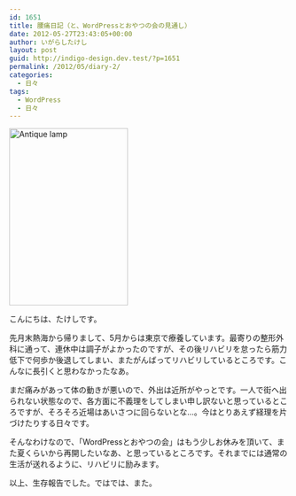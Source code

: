 ```yaml
---
id: 1651
title: 腰痛日記（と、WordPressとおやつの会の見通し）
date: 2012-05-27T23:43:05+00:00
author: いがらしたけし
layout: post
guid: http://indigo-design.dev.test/?p=1651
permalink: /2012/05/diary-2/
categories:
  - 日々
tags:
  - WordPress
  - 日々
---
```

<a href="http://www.flickr.com/photos/takeshi81/6841517272/" title="Antique lamp by Takeshi+81, on Flickr"><img src="http://farm8.staticflickr.com/7066/6841517272_7cb536c164_n.jpg" width="214" height="320" alt="Antique lamp"></a>

こんにちは、たけしです。

先月末熱海から帰りまして、5月からは東京で療養しています。最寄りの整形外科に通って、連休中は調子がよかったのですが、その後リハビリを怠ったら筋力低下で何歩か後退してしまい、またがんばってリハビリしているところです。こんなに長引くと思わなかったなあ。

まだ痛みがあって体の動きが悪いので、外出は近所がやっとです。一人で街へ出られない状態なので、各方面に不義理をしてしまい申し訳ないと思っているところですが、そろそろ近場はあいさつに回らないとな…。今はとりあえず経理を片づけたりする日々です。

そんなわけなので、「WordPressとおやつの会」はもう少しお休みを頂いて、また夏くらいから再開したいなあ、と思っているところです。それまでには通常の生活が送れるように、リハビリに励みます。

以上、生存報告でした。ではでは、また。